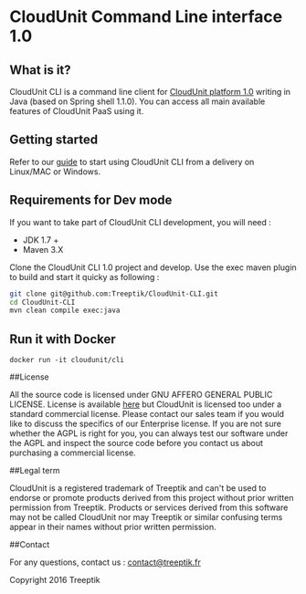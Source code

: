 # CloudUnit Command Line interface 1.0

## What is it?

CloudUnit CLI is a command line client for [CloudUnit platform 1.0](https://github.com/Treeptik/CloudUnit) writing in Java (based on Spring shell 1.1.0). You can access all main available features of CloudUnit PaaS using it.

## Getting started

Refer to our [guide](https://github.com/Treeptik/CloudUnit-CLI/blob/master/documentation/GETTING-STARTED.md) to start using CloudUnit CLI from a delivery on Linux/MAC or Windows.

## Requirements for Dev mode

If you want to take part of CloudUnit CLI development, you will need :

- JDK 1.7 +
- Maven 3.X

Clone the CloudUnit CLI 1.0 project and develop. Use the exec maven plugin to build and start it quicky as following :

```bash
git clone git@github.com:Treeptik/CloudUnit-CLI.git
cd CloudUnit-CLI
mvn clean compile exec:java

```

## Run it with Docker

```
docker run -it cloudunit/cli
```


##License

All the source code is licensed under GNU AFFERO GENERAL PUBLIC LICENSE. License is available [here](https://github.com/Treeptik/CloudUnit/blob/master/LICENSE) but CloudUnit is licensed too under a standard commercial license. Please contact our sales team if you would like to discuss the specifics of our Enterprise license. If you are not sure whether the AGPL is right for you, you can always test our software under the AGPL and inspect the source code before you contact us about purchasing a commercial license.

##Legal term

CloudUnit is a registered trademark of Treeptik and can't be used to endorse or promote products derived from this project without prior written permission from Treeptik. Products or services derived from this software may not be called CloudUnit nor may Treeptik or similar confusing terms appear in their names without prior written permission.

##Contact

For any questions, contact us : contact@treeptik.fr

Copyright 2016 Treeptik
